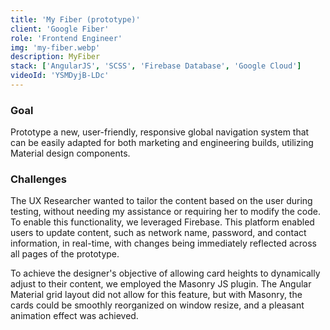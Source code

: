 ```yaml
---
title: 'My Fiber (prototype)'
client: 'Google Fiber'
role: 'Frontend Engineer'
img: 'my-fiber.webp'
description: MyFiber
stack: ['AngularJS', 'SCSS', 'Firebase Database', 'Google Cloud']
videoId: 'YSMDyjB-LDc'
---
```


### Goal

Prototype a new, user-friendly, responsive global navigation system that can be easily adapted for both marketing and engineering builds, utilizing Material design components.

### Challenges

The UX Researcher wanted to tailor the content based on the user during testing, without needing my assistance or requiring her to modify the code. To enable this functionality, we leveraged Firebase. This platform enabled users to update content, such as network name, password, and contact information, in real-time, with changes being immediately reflected across all pages of the prototype.

To achieve the designer's objective of allowing card heights to dynamically adjust to their content, we employed the Masonry JS plugin. The Angular Material grid layout did not allow for this feature, but with Masonry, the cards could be smoothly reorganized on window resize, and a pleasant animation effect was achieved.